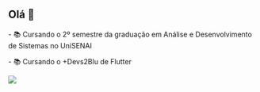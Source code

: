 <h2>Olá 👋</h2>

<div>
    <p>- 📚 Cursando o 2º semestre da graduação em Análise e Desenvolvimento de Sistemas no UniSENAI</p>
    <p>- 📚 Cursando o +Devs2Blu de Flutter</p>
</div>

<div>
    <a href="https://linkedin.com/in/gabriells-">
        <img src="https://cdn.jsdelivr.net/gh/devicons/devicon@latest/icons/linkedin/linkedin-original.svg"/>
    </a>
</div>